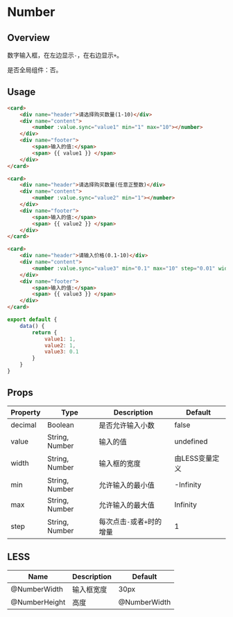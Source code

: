 # Number

## Overview

数字输入框，在左边显示`-`，在右边显示`+`。

是否全局组件：否。

## Usage

```html
<card>
    <div name="header">请选择购买数量(1-10)</div>
    <div name="content">
        <number :value.sync="value1" min="1" max="10"></number>
    </div>
    <div name="footer">
        <span>输入的值:</span>
        <span> {{ value1 }} </span>
    </div>
</card>

<card>
    <div name="header">请选择购买数量(任意正整数)</div>
    <div name="content">
        <number :value.sync="value2" min="1"></number>
    </div>
    <div name="footer">
        <span>输入的值:</span>
        <span> {{ value2 }} </span>
    </div>
</card>

<card>
    <div name="header">请输入价格(0.1-10)</div>
    <div name="content">
        <number :value.sync="value3" min="0.1" max="10" step="0.01" width="auto" decimal></number>
    </div>
    <div name="footer">
        <span>输入的值:</span>
        <span> {{ value3 }} </span>
    </div>
</card>
```

```javascript
export default {
    data() {
        return {
            value1: 1,
            value2: 1,
            value3: 0.1
        }
    }
}
```

## Props

| Property | Type | Description | Default |
| ----- | ----- | ----- | ----- |
| decimal | Boolean | 是否允许输入小数 | false |
| value | String, Number | 输入的值 | undefined |
| width | String, Number | 输入框的宽度 | 由LESS变量定义 |
| min | String, Number | 允许输入的最小值 | -Infinity |
| max | String, Number | 允许输入的最大值 | Infinity |
| step | String, Number | 每次点击`-`或者`+`时的增量 | 1 |

## LESS

| Name | Description | Default |
| ----- | ----- | ----- |
| @NumberWidth | 输入框宽度 | 30px |
| @NumberHeight | 高度 | @NumberWidth |
